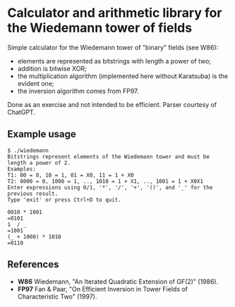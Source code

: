 # Calculator and arithmetic library for the Wiedemann tower of fields

Simple calculator for the Wiedemann tower of "binary" fields (see W86):
+ elements are represented as bitstrings with length a power of two;
+ addition is bitwise XOR;
+ the multiplication algorithm (implemented here without Karatsuba) is the evident one;
+ the inversion algorithm comes from FP97.

Done as an exercise and not intended to be efficient.  Parser courtesy of ChatGPT.

## Example usage
```
$ ./wiedemann
Bitstrings represent elements of the Wiedemann tower and must be length a power of 2.
Examples:
T1: 00 = 0, 10 = 1, 01 = X0, 11 = 1 + X0
T2: 0000 = 0, 1000 = 1, .., 1010 = 1 + X1, .., 1001 = 1 + X0X1
Enter expressions using 0/1, '*', '/', '+', '()', and '_' for the previous result.
Type 'exit' or press Ctrl+D to quit.

0010 * 1001
=0101
1  / _
=1001
(_ + 1000) * 1010
=0110
```

## References
+ **W86** Wiedemann, "An Iterated Quadratic Extension of GF(2)" (1986).
+ **FP97** Fan & Paar, "On Efficient Inversion in Tower Fields of Characteristic Two" (1997).

